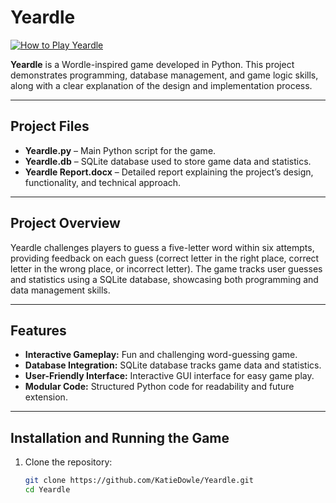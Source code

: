 # Yeardle

[![How to Play Yeardle](https://img.youtube.com/vi/iEXfgVlUQPI/0.jpg)](https://www.youtube.com/watch?v=iEXfgVlUQPI)

**Yeardle** is a Wordle-inspired game developed in Python. This project demonstrates programming, database management, and game logic skills, along with a clear explanation of the design and implementation process.

---

## Project Files

- **Yeardle.py** – Main Python script for the game.  
- **Yeardle.db** – SQLite database used to store game data and statistics.  
- **Yeardle Report.docx** – Detailed report explaining the project’s design, functionality, and technical approach.  

---

## Project Overview

Yeardle challenges players to guess a five-letter word within six attempts, providing feedback on each guess (correct letter in the right place, correct letter in the wrong place, or incorrect letter). The game tracks user guesses and statistics using a SQLite database, showcasing both programming and data management skills.

---

## Features

- **Interactive Gameplay:** Fun and challenging word-guessing game.  
- **Database Integration:** SQLite database tracks game data and statistics.  
- **User-Friendly Interface:** Interactive GUI interface for easy game play.  
- **Modular Code:** Structured Python code for readability and future extension.  

---

## Installation and Running the Game

1. Clone the repository:  
   ```bash
   git clone https://github.com/KatieDowle/Yeardle.git
   cd Yeardle
